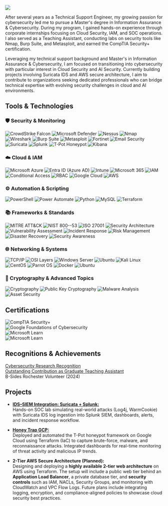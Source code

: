 <a href="https://www.linkedin.com/in/kavya-sri-punna-67a792183"><img src="https://img.shields.io/badge/-LinkedIn-0072b1?&style=for-the-badge&logo=linkedin&logoColor=white" /></a>

After several years as a Technical Support Engineer, my growing passion for cybersecurity led me to pursue a Master's degree in Information Assurance & Cybersecurity. During my program, I gained hands-on experience through corporate internships focusing on Cloud Security, IAM, and SOC operations. I also served as a Teaching Assistant, conducting labs on security tools like Nmap, Burp Suite, and Metasploit, and earned the CompTIA Security+ certification.

Leveraging my technical support background and Master's in Information Assurance & Cybersecurity, I am focused on transitioning into cybersecurity with particular interest in Cloud Security and AI Security. Currently building projects involving Suricata IDS and AWS secure architecture, I aim to contribute to organizations seeking dedicated professionals who can bridge technical expertise with evolving security challenges in cloud and AI environments.

## Tools & Technologies

### 🛡️ Security & Monitoring
![CrowdStrike Falcon](https://img.shields.io/badge/CrowdStrike%20Falcon-CC0000?style=plastic&logo=crowdstrike&logoColor=white)  ![Microsoft Defender](https://img.shields.io/badge/Microsoft%20Defender-0067B8?style=plastic&logo=microsoftdefender&logoColor=white)  ![Nessus](https://img.shields.io/badge/Nessus-0096D6?style=plastic&logo=tenable&logoColor=white)  ![Nmap](https://img.shields.io/badge/Nmap-29ABE2?style=plastic&logo=linux&logoColor=white)  ![Wireshark](https://img.shields.io/badge/Wireshark-1679A7?style=plastic&logo=wireshark&logoColor=white)  ![Burp Suite](https://img.shields.io/badge/Burp%20Suite-FE7A16?style=plastic&logo=burpsuite&logoColor=white)  ![Metasploit](https://img.shields.io/badge/Metasploit-2E2E2E?style=plastic)  ![Fortinet](https://img.shields.io/badge/Fortinet-EE3124?style=plastic&logo=fortinet&logoColor=white)  ![Email Security](https://img.shields.io/badge/Email%20Security-4B4B4B?style=plastic)  ![Suricata](https://img.shields.io/badge/Suricata-FF6600?style=plastic&logo=suricata&logoColor=white)  ![Splunk](https://img.shields.io/badge/Splunk-000000?style=plastic&logo=splunk&logoColor=white)  ![T-Pot Honeypot](https://img.shields.io/badge/T--Pot%20Honeypot-FF6F00?style=plastic&logo=honeypot&logoColor=white)  ![Kibana](https://img.shields.io/badge/Kibana-005571?style=plastic&logo=kibana&logoColor=white)

### ☁️ Cloud & IAM
![Microsoft Azure](https://img.shields.io/badge/Microsoft%20Azure-0078D4?style=plastic&logo=microsoftazure&logoColor=white)  ![Entra ID (Azure AD)](https://img.shields.io/badge/Entra%20ID%20(Azure%20AD)-0078D4?style=plastic&logo=microsoft&logoColor=white)  ![Intune](https://img.shields.io/badge/Intune-0078D4?style=plastic&logo=microsoftintune&logoColor=white)  ![Microsoft 365](https://img.shields.io/badge/Microsoft%20365-D83B01?style=plastic&logo=microsoftoffice&logoColor=white)  ![IAM](https://img.shields.io/badge/IAM-333333?style=plastic)  ![Conditional Access](https://img.shields.io/badge/Conditional%20Access-333333?style=plastic)  ![RBAC](https://img.shields.io/badge/RBAC-333333?style=plastic)  ![Google Cloud](https://img.shields.io/badge/Google%20Cloud-4285F4?style=plastic&logo=googlecloud&logoColor=white)  ![AWS](https://img.shields.io/badge/Amazon%20Web%20Services-FF9900?style=plastic&logo=amazonaws&logoColor=white)  

### ⚙️ Automation & Scripting
![PowerShell](https://img.shields.io/badge/PowerShell-2CA5E0?style=plastic&logo=powershell&logoColor=white)  ![Power Automate](https://img.shields.io/badge/Power%20Automate-0066FF?style=plastic&logo=powerautomate&logoColor=white)  ![Python](https://img.shields.io/badge/Python-3776AB?style=plastic&logo=python&logoColor=white)  ![MySQL](https://img.shields.io/badge/MySQL-4479A1?style=plastic&logo=mysql&logoColor=white)  ![Terraform](https://img.shields.io/badge/Terraform-7B42BC?style=plastic&logo=terraform&logoColor=white)  

### 📚 Frameworks & Standards
![MITRE ATT&CK](https://img.shields.io/badge/MITRE%20ATT%26CK-EB1F28?style=plastic)  ![NIST 800--53](https://img.shields.io/badge/NIST%20800--53-205493?style=plastic)  ![ISO 27001](https://img.shields.io/badge/ISO%2027001-1A73E8?style=plastic)  ![Security Architecture](https://img.shields.io/badge/Security%20Architecture-4B4B4B?style=plastic)  ![Vulnerability Assessment](https://img.shields.io/badge/Vulnerability%20Assessment-4B4B4B?style=plastic)  ![Incident Response](https://img.shields.io/badge/Incident%20Response-4B4B4B?style=plastic)  ![Risk Management](https://img.shields.io/badge/Risk%20Management-4B4B4B?style=plastic)  ![Disaster Recovery](https://img.shields.io/badge/Disaster%20Recovery-4B4B4B?style=plastic)  ![Security Awareness](https://img.shields.io/badge/Security%20Awareness-4B4B4B?style=plastic)

### 🌐 Networking & Systems
![TCP/IP](https://img.shields.io/badge/TCP%2FIP-0A66C2?style=plastic)  ![OSI Layers](https://img.shields.io/badge/OSI%20Layers-0A66C2?style=plastic)  ![Windows Server](https://img.shields.io/badge/Windows%20Server-0078D6?style=plastic&logo=windows&logoColor=white)  ![Ubuntu](https://img.shields.io/badge/Ubuntu-E95420?style=plastic&logo=ubuntu&logoColor=white)  ![Kali Linux](https://img.shields.io/badge/Kali%20Linux-557C94?style=plastic&logo=kalilinux&logoColor=white)  ![CentOS](https://img.shields.io/badge/CentOS-262577?style=plastic&logo=centos&logoColor=white)  ![Parrot OS](https://img.shields.io/badge/Parrot%20OS-15A6A1?style=plastic)  ![Docker](https://img.shields.io/badge/Docker-2496ED?style=plastic&logo=docker&logoColor=white)  ![Ubuntu](https://img.shields.io/badge/Ubuntu-E95420?style=plastic&logo=ubuntu&logoColor=white)  

### 🔐 Cryptography & Advanced Topics
![Cryptography](https://img.shields.io/badge/Cryptography-4B4B4B?style=plastic)  ![Public Key Cryptography](https://img.shields.io/badge/Public%20Key%20Crypto-4B4B4B?style=plastic)  ![Malware Analysis](https://img.shields.io/badge/Malware%20Analysis-4B4B4B?style=plastic)  ![Asset Security](https://img.shields.io/badge/Asset%20Security-4B4B4B?style=plastic)

## Certifications
![CompTIA Security+](https://img.shields.io/badge/CompTIA-Security%2B-FF0000?style=flat&logo=comptia&logoColor=white)   
![Google Foundations of Cybersecurity](https://img.shields.io/badge/Google-Foundations%20of%20Cybersecurity-4285F4?style=flat&logo=google&logoColor=white)   
![Microsoft Learn](https://img.shields.io/badge/Microsoft%20Learn-AI%20Security%20Fundamentals-0067B8?style=flat&logo=microsoft&logoColor=white)   
![Microsoft Learn](https://img.shields.io/badge/Microsoft%20Learn-AI%20Security%20Controls-0067B8?style=flat&logo=microsoft&logoColor=white) 

## Recognitions & Achievements
<a href="https://github.com/punnakavyasri-cyber/PunnaKavyaSri/blob/main/ResearchPaper/Cybersecurity%20Research%20Recognition.md">Cybersecurity Research Recognition</a> <br>
<a href="https://github.com/punnakavyasri-cyber/PunnaKavyaSri/blob/main/GTA/Teaching%20Assistant.md">Outstanding Contribution as Graduate Teaching Assistant</a> <br>
B-Sides Rochester Volunteer (2024)

## Projects  

- <a href="https://github.com/punnakavyasri-cyber/ids-siem-integration"> **IDS–SIEM Integration: Suricata + Splunk:** </a> <br>
  Hands-on SOC lab simulating real-world attacks (Log4j, WarmCookie) with Suricata IDS log ingestion into Splunk SIEM, dashboards, alerts, and incident response workflow.  

- <a href="https://github.com/punnakavyasri-cyber/HoneyTrap-GCP/tree/main"> **Honey Trap GCP:** </a> <br>
  Deployed and automated the T-Pot honeypot framework on Google Cloud using Terraform (IaC) to capture brute-force, malware, and reconnaissance attacks. Integrated dashboards for real-time monitoring of threat activity and malicious IP trends.
  
- **2-Tier AWS Secure Architecture (Planned):**  
  Designing and deploying a **highly available 2-tier web architecture** on AWS using Terraform. The setup will include a public web tier behind an **Application Load Balancer**, a private database tier, and **security controls** such as IAM, NACLs, Security Groups, and monitoring with CloudWatch and VPC Flow Logs. Future plans include integrating logging, encryption, and compliance-aligned policies to showcase cloud security best practices.  
